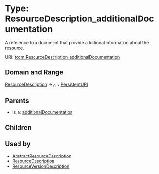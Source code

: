 
# Type: ResourceDescription_additionalDocumentation


A reference to a document that provide additional information about the resource.

URI: [tccm:ResourceDescription_additionalDocumentation](https://hotecosystem.org/tccm/ResourceDescription_additionalDocumentation)


## Domain and Range

[ResourceDescription](ResourceDescription.md) ->  <sub>0..*</sub> [PersistentURI](types/PersistentURI.md)

## Parents

 *  is_a: [additionalDocumentation](additionalDocumentation.md)

## Children


## Used by

 * [AbstractResourceDescription](AbstractResourceDescription.md)
 * [ResourceDescription](ResourceDescription.md)
 * [ResourceVersionDescription](ResourceVersionDescription.md)
